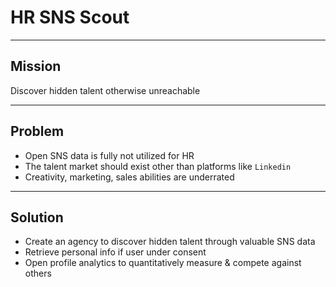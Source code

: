 # HR SNS Scout

---

## Mission

Discover hidden talent otherwise unreachable

---

## Problem

- Open SNS data is fully not utilized for HR
- The talent market should exist other than platforms like `Linkedin`
- Creativity, marketing, sales abilities are underrated

---

## Solution

- Create an agency to discover hidden talent through valuable SNS data
- Retrieve personal info if user under consent
- Open profile analytics to quantitatively measure & compete against others
